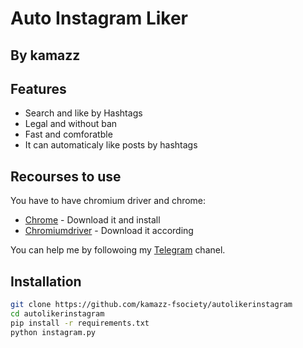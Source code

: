 # Auto Instagram Liker
## By kamazz



## Features

- Search and like by Hashtags
- Legal and without ban
- Fast and comforatble
- It can automaticaly like posts by hashtags

## Recourses to use

You have to have chromium driver and chrome:

- [Chrome](https://www.google.com/aclk?sa=l&ai=DChcSEwi10srY_dj0AhW9bW8EHULSBOkYABABGgJqZg&ei=SyazYZ_7CdGpqtsP6c6muAQ&sig=AOD64_0xntk5lJYAOMGUvyGPw_upgySs3A&q=&sqi=2&ved=2ahUKEwjfzMHY_dj0AhXRlGoFHWmnCUcQqyQoAHoECAMQBQ&adurl=) - Download it and install
- [Chromiumdriver](https://chromedriver.chromium.org/downloads) - Download it according

You can help me by followoing my [Telegram](https://t.me/Bad_Decision) chanel.

## Installation



```sh
git clone https://github.com/kamazz-fsociety/autolikerinstagram
cd autolikerinstagram
pip install -r requirements.txt
python instagram.py
```
